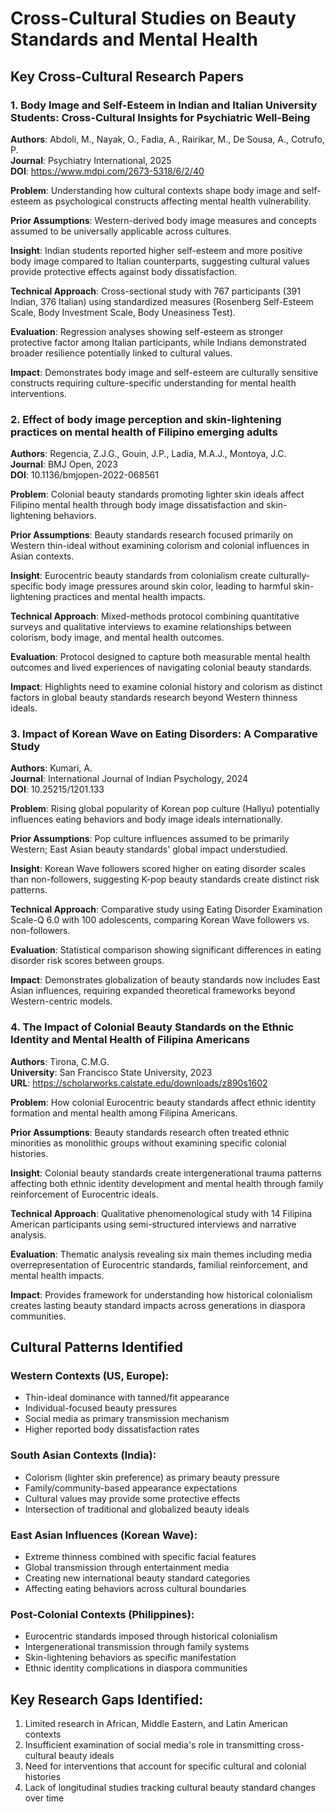 # Cross-Cultural Studies on Beauty Standards and Mental Health

## Key Cross-Cultural Research Papers

### 1. Body Image and Self-Esteem in Indian and Italian University Students: Cross-Cultural Insights for Psychiatric Well-Being
**Authors**: Abdoli, M., Nayak, O., Fadia, A., Rairikar, M., De Sousa, A., Cotrufo, P.  
**Journal**: Psychiatry International, 2025  
**DOI**: https://www.mdpi.com/2673-5318/6/2/40

**Problem**: Understanding how cultural contexts shape body image and self-esteem as psychological constructs affecting mental health vulnerability.

**Prior Assumptions**: Western-derived body image measures and concepts assumed to be universally applicable across cultures.

**Insight**: Indian students reported higher self-esteem and more positive body image compared to Italian counterparts, suggesting cultural values provide protective effects against body dissatisfaction.

**Technical Approach**: Cross-sectional study with 767 participants (391 Indian, 376 Italian) using standardized measures (Rosenberg Self-Esteem Scale, Body Investment Scale, Body Uneasiness Test).

**Evaluation**: Regression analyses showing self-esteem as stronger protective factor among Italian participants, while Indians demonstrated broader resilience potentially linked to cultural values.

**Impact**: Demonstrates body image and self-esteem are culturally sensitive constructs requiring culture-specific understanding for mental health interventions.

### 2. Effect of body image perception and skin-lightening practices on mental health of Filipino emerging adults
**Authors**: Regencia, Z.J.G., Gouin, J.P., Ladia, M.A.J., Montoya, J.C.  
**Journal**: BMJ Open, 2023  
**DOI**: 10.1136/bmjopen-2022-068561

**Problem**: Colonial beauty standards promoting lighter skin ideals affect Filipino mental health through body image dissatisfaction and skin-lightening behaviors.

**Prior Assumptions**: Beauty standards research focused primarily on Western thin-ideal without examining colorism and colonial influences in Asian contexts.

**Insight**: Eurocentric beauty standards from colonialism create culturally-specific body image pressures around skin color, leading to harmful skin-lightening practices and mental health impacts.

**Technical Approach**: Mixed-methods protocol combining quantitative surveys and qualitative interviews to examine relationships between colorism, body image, and mental health outcomes.

**Evaluation**: Protocol designed to capture both measurable mental health outcomes and lived experiences of navigating colonial beauty standards.

**Impact**: Highlights need to examine colonial history and colorism as distinct factors in global beauty standards research beyond Western thinness ideals.

### 3. Impact of Korean Wave on Eating Disorders: A Comparative Study
**Authors**: Kumari, A.  
**Journal**: International Journal of Indian Psychology, 2024  
**DOI**: 10.25215/1201.133

**Problem**: Rising global popularity of Korean pop culture (Hallyu) potentially influences eating behaviors and body image ideals internationally.

**Prior Assumptions**: Pop culture influences assumed to be primarily Western; East Asian beauty standards' global impact understudied.

**Insight**: Korean Wave followers scored higher on eating disorder scales than non-followers, suggesting K-pop beauty standards create distinct risk patterns.

**Technical Approach**: Comparative study using Eating Disorder Examination Scale-Q 6.0 with 100 adolescents, comparing Korean Wave followers vs. non-followers.

**Evaluation**: Statistical comparison showing significant differences in eating disorder risk scores between groups.

**Impact**: Demonstrates globalization of beauty standards now includes East Asian influences, requiring expanded theoretical frameworks beyond Western-centric models.

### 4. The Impact of Colonial Beauty Standards on the Ethnic Identity and Mental Health of Filipina Americans
**Authors**: Tirona, C.M.G.  
**University**: San Francisco State University, 2023  
**URL**: https://scholarworks.calstate.edu/downloads/z890s1602

**Problem**: How colonial Eurocentric beauty standards affect ethnic identity formation and mental health among Filipina Americans.

**Prior Assumptions**: Beauty standards research often treated ethnic minorities as monolithic groups without examining specific colonial histories.

**Insight**: Colonial beauty standards create intergenerational trauma patterns affecting both ethnic identity development and mental health through family reinforcement of Eurocentric ideals.

**Technical Approach**: Qualitative phenomenological study with 14 Filipina American participants using semi-structured interviews and narrative analysis.

**Evaluation**: Thematic analysis revealing six main themes including media overrepresentation of Eurocentric standards, familial reinforcement, and mental health impacts.

**Impact**: Provides framework for understanding how historical colonialism creates lasting beauty standard impacts across generations in diaspora communities.

## Cultural Patterns Identified

### Western Contexts (US, Europe):
- Thin-ideal dominance with tanned/fit appearance
- Individual-focused beauty pressures
- Social media as primary transmission mechanism
- Higher reported body dissatisfaction rates

### South Asian Contexts (India):
- Colorism (lighter skin preference) as primary beauty pressure  
- Family/community-based appearance expectations
- Cultural values may provide some protective effects
- Intersection of traditional and globalized beauty ideals

### East Asian Influences (Korean Wave):
- Extreme thinness combined with specific facial features
- Global transmission through entertainment media
- Creating new international beauty standard categories
- Affecting eating behaviors across cultural boundaries

### Post-Colonial Contexts (Philippines):
- Eurocentric standards imposed through historical colonialism
- Intergenerational transmission through family systems
- Skin-lightening behaviors as specific manifestation
- Ethnic identity complications in diaspora communities

## Key Research Gaps Identified:
1. Limited research in African, Middle Eastern, and Latin American contexts
2. Insufficient examination of social media's role in transmitting cross-cultural beauty ideals  
3. Need for interventions that account for specific cultural and colonial histories
4. Lack of longitudinal studies tracking cultural beauty standard changes over time